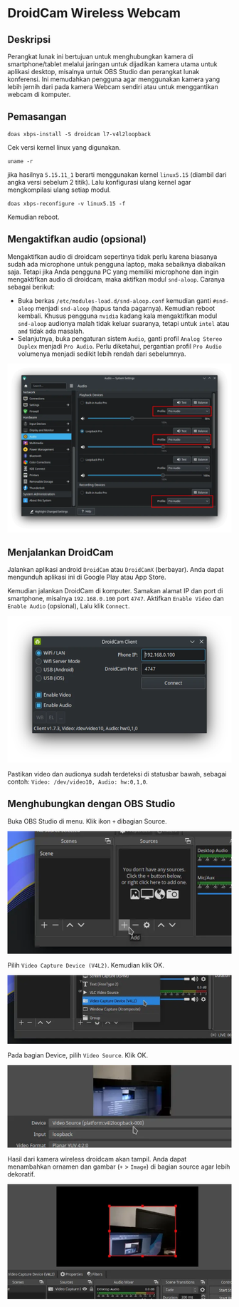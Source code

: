 # DroidCam Wireless Webcam

## Deskripsi

Perangkat lunak ini bertujuan untuk menghubungkan kamera di smartphone/tablet melalui jaringan untuk dijadikan kamera utama untuk aplikasi desktop, misalnya untuk OBS Studio dan perangkat lunak konferensi. Ini memudahkan pengguna agar menggunakan kamera yang lebih jernih dari pada kamera Webcam sendiri atau untuk menggantikan webcam di komputer.

## Pemasangan

```
doas xbps-install -S droidcam l7-v4l2loopback
```

Cek versi kernel linux yang digunakan.

```
uname -r
```

jika hasilnya `5.15.11_1` berarti menggunakan kernel `linux5.15` (diambil dari angka versi sebelum 2 titik). Lalu konfigurasi ulang kernel agar mengkompilasi ulang setiap modul.

```
doas xbps-reconfigure -v linux5.15 -f
```

Kemudian reboot.

## Mengaktifkan audio (opsional)

Mengaktifkan audio di droidcam sepertinya tidak perlu karena biasanya sudah ada microphone untuk pengguna laptop, maka sebaiknya diabaikan saja. Tetapi jika Anda pengguna PC yang memiliki microphone dan ingin mengaktifkan audio di droidcam, maka aktifkan modul `snd-aloop`. Caranya sebagai berikut:

- Buka berkas `/etc/modules-load.d/snd-aloop.conf` kemudian ganti `#snd-aloop` menjadi `snd-aloop` (hapus tanda pagarnya). Kemudian reboot kembali. Khusus pengguna `nvidia` kadang kala mengaktifkan modul `snd-aloop` audionya malah tidak keluar suaranya, tetapi untuk `intel` atau `amd` tidak ada masalah.
- Selanjutnya, buka pengaturan sistem `Audio`, ganti profil `Analog Stereo Duplex` menjadi `Pro Audio`. Perlu diketahui, pergantian profil `Pro Audio` volumenya menjadi sedikit lebih rendah dari sebelumnya.

![PRO Audio Pipewire LangitKetujuh](../media/image/audio-settings-langitketujuh-id.webp)

## Menjalankan DroidCam

Jalankan aplikasi android `DroidCam` atau `DroidCamX` (berbayar). Anda dapat mengunduh aplikasi ini di Google Play atau App Store.

Kemudian jalankan DroidCam di komputer. Samakan alamat IP dan port di smartphone, misalnya `192.168.0.100` port `4747`. Aktifkan `Enable Video` dan `Enable Audio` (opsional), Lalu klik `Connect`.

![DroidCAM LangitKetujuh](../media/image/droidcam-langitketujuh-id.webp)

Pastikan video dan audionya sudah terdeteksi di statusbar bawah, sebagai contoh: `Video: /dev/video10, Audio: hw:0,1,0`.

## Menghubungkan dengan OBS Studio

Buka OBS Studio di menu. Klik ikon `+` dibagian Source.

![DroidCAM OBS LangitKetujuh](../media/image/droidcam-obs-langitketujuh-id-1.webp)

Pilih `Video Capture Device (V4L2)`. Kemudian klik OK.

![DroidCAM OBS LangitKetujuh](../media/image/droidcam-obs-langitketujuh-id-2.webp)

Pada bagian Device, pilih `Video Source`. Klik OK.

![DroidCAM OBS LangitKetujuh](../media/image/droidcam-obs-langitketujuh-id-3.webp)

Hasil dari kamera wireless droidcam akan tampil. Anda dapat menambahkan ornamen dan gambar (`+` > `Image`) di bagian source agar lebih dekoratif.

![DroidCAM OBS LangitKetujuh](../media/image/droidcam-obs-langitketujuh-id-4.webp)
